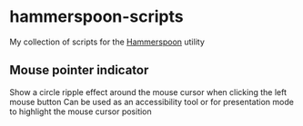 # hammerspoon-scripts
My collection of scripts for the [Hammerspoon](http://www.hammerspoon.org) utility

## Mouse pointer indicator
Show a circle ripple effect around the mouse cursor when clicking the left mouse button
Can be used as an accessibility tool or for presentation mode to highlight the mouse cursor position
